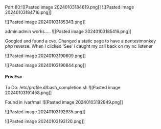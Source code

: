 Port 80:![[Pasted image 20240103184619.png]]
![[Pasted image 20240103184716.png]]


![[Pasted image 20240103185343.png]]

admin:admin works.....
![[Pasted image 20240103185416.png]]

Googled and found a cve. Changed a static page to have a pentestmonkey php reverse. When I clicked 'See' i caught my call back on my nc listener 

![[Pasted image 20240103190609.png]]

![[Pasted image 20240103190844.png]]

#### Priv Esc
To Do:
	/etc/profile.d/bash_completion.sh
	![[Pasted image 20240103191458.png]]


Found in /var/mail
![[Pasted image 20240103192849.png]]


![[Pasted image 20240103192935.png]]

![[Pasted image 20240103193120.png]]